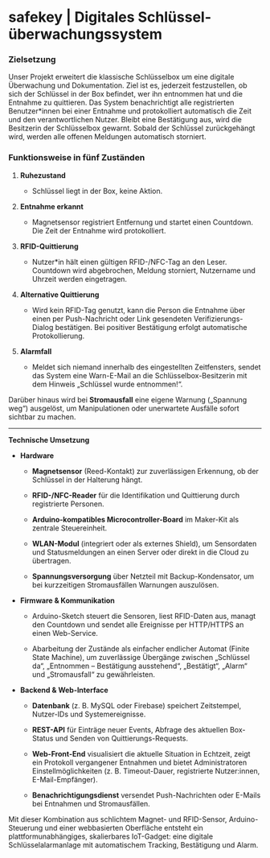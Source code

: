 # **safekey | Digitales Schlüssel­überwachungs­system** 

### **Zielsetzung**

Unser Projekt erweitert die klassische Schlüsselbox um eine digitale Überwachung und Dokumentation. Ziel ist es, jederzeit festzustellen, ob sich der Schlüssel in der Box befindet, wer ihn entnommen hat und die Entnahme zu quittieren. Das System benachrichtigt alle registrierten Benutzer\*innen bei einer Entnahme und protokolliert automatisch die Zeit und den verantwortlichen Nutzer. Bleibt eine Bestätigung aus, wird die Besitzerin der Schlüsselbox gewarnt. Sobald der Schlüssel zurückgehängt wird, werden alle offenen Meldungen automatisch storniert.

### **Funktionsweise in fünf Zuständen**

1. **Ruhezustand**

   * Schlüssel liegt in der Box, keine Aktion.

2. **Entnahme erkannt**

   * Magnetsensor registriert Entfernung und startet einen Countdown. Die Zeit der Entnahme wird protokolliert.

3. **RFID-Quittierung**

   * Nutzer\*in hält einen gültigen RFID-/NFC-Tag an den Leser. Countdown wird abgebrochen, Meldung storniert, Nutzername und Uhrzeit werden eingetragen.

4. **Alternative Quittierung**

   * Wird kein RFID-Tag genutzt, kann die Person die Entnahme über einen per Push-Nachricht oder Link gesendeten Verifizierungs-Dialog bestätigen. Bei positiver Bestätigung erfolgt automatische Protokollierung.

5. **Alarmfall**

   * Meldet sich niemand innerhalb des eingestellten Zeitfensters, sendet das System eine Warn-E-Mail an die Schlüsselbox-Besitzerin mit dem Hinweis „Schlüssel wurde entnommen\!“.

Darüber hinaus wird bei **Stromausfall** eine eigene Warnung („Spannung weg“) ausgelöst, um Manipulationen oder unerwartete Ausfälle sofort sichtbar zu machen.

---

**Technische Umsetzung**

* **Hardware**

  * **Magnetsensor** (Reed-Kontakt) zur zuverlässigen Erkennung, ob der Schlüssel in der Halterung hängt.

  * **RFID-/NFC-Reader** für die Identifikation und Quittierung durch registrierte Personen.

  * **Arduino-kompatibles Microcontroller-Board** im Maker-Kit als zentrale Steuereinheit.

  * **WLAN-Modul** (integriert oder als externes Shield), um Sensordaten und Statusmeldungen an einen Server oder direkt in die Cloud zu übertragen.

  * **Spannungsversorgung** über Netzteil mit Backup-Kondensator, um bei kurzzeitigen Stromausfällen Warnungen auszulösen.

* **Firmware & Kommunikation**

  * Arduino-Sketch steuert die Sensoren, liest RFID-Daten aus, managt den Countdown und sendet alle Ereignisse per HTTP/HTTPS an einen Web-Service.

  * Abarbeitung der Zustände als einfacher endlicher Automat (Finite State Machine), um zuverlässige Übergänge zwischen „Schlüssel da“, „Entnommen – Bestätigung ausstehend“, „Bestätigt“, „Alarm“ und „Stromausfall“ zu gewährleisten.

* **Backend & Web-Interface**

  * **Datenbank** (z. B. MySQL oder Firebase) speichert Zeitstempel, Nutzer-IDs und Systemereignisse.

  * **REST-API** für Einträge neuer Events, Abfrage des aktuellen Box-Status und Senden von Quittierungs-Requests.

  * **Web-Front-End** visualisiert die aktuelle Situation in Echtzeit, zeigt ein Protokoll vergangener Entnahmen und bietet Administratoren Einstellmöglichkeiten (z. B. Timeout-Dauer, registrierte Nutzer:innen, E-Mail-Empfänger).

  * **Benachrichtigungsdienst** versendet Push-Nachrichten oder E-Mails bei Entnahmen und Stromausfällen.

Mit dieser Kombination aus schlichtem Magnet- und RFID-Sensor, Arduino-Steuerung und einer webbasierten Oberfläche entsteht ein plattformunabhängiges, skalierbares IoT-Gadget: eine digitale Schlüsselalarmanlage mit automatischem Tracking, Bestätigung und Alarm.

